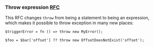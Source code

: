 ### Throw expression [RFC](https://wiki.php.net/rfc/throw_expression)

This RFC changes `throw` from being a statement to being an expression,
which makes it possible to throw exception in many new places:

    $triggerError = fn () => throw new MyError();

    $foo = $bar['offset'] ?? throw new OffsetDoesNotExist('offset');
